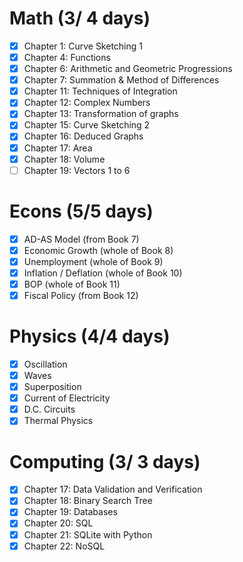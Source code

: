 # Math (3/ 4 days)
- [x] Chapter 1: Curve Sketching 1
- [x] Chapter 4: Functions
- [x] Chapter 6: Arithmetic and Geometric Progressions
- [x] Chapter 7: Summation & Method of Differences
- [x] Chapter 11: Techniques of Integration
- [x] Chapter 12: Complex Numbers
- [x] Chapter 13: Transformation of graphs
- [x] Chapter 15: Curve Sketching 2
- [x] Chapter 16: Deduced Graphs
- [x] Chapter 17: Area
- [x] Chapter 18: Volume
- [ ] Chapter 19: Vectors 1 to 6
# Econs (5/5 days)
- [x] AD-AS Model (from Book 7)
- [x] Economic Growth (whole of Book 8)
- [x] Unemployment (whole of Book 9)
- [x] Inflation / Deflation (whole of Book 10)
- [x] BOP (whole of Book 11)
- [x] Fiscal Policy (from Book 12)
# Physics (4/4 days)
- [x] Oscillation
- [x] Waves
- [x] Superposition
- [x] Current of Electricity
- [x] D.C. Circuits
- [x] Thermal Physics
# Computing (3/ 3 days)
- [x] Chapter 17: Data Validation and Verification  
- [x] Chapter 18: Binary Search Tree  
- [x] Chapter 19: Databases  
- [x] Chapter 20: SQL  
- [x] Chapter 21: SQLite with Python  
- [x] Chapter 22: NoSQL